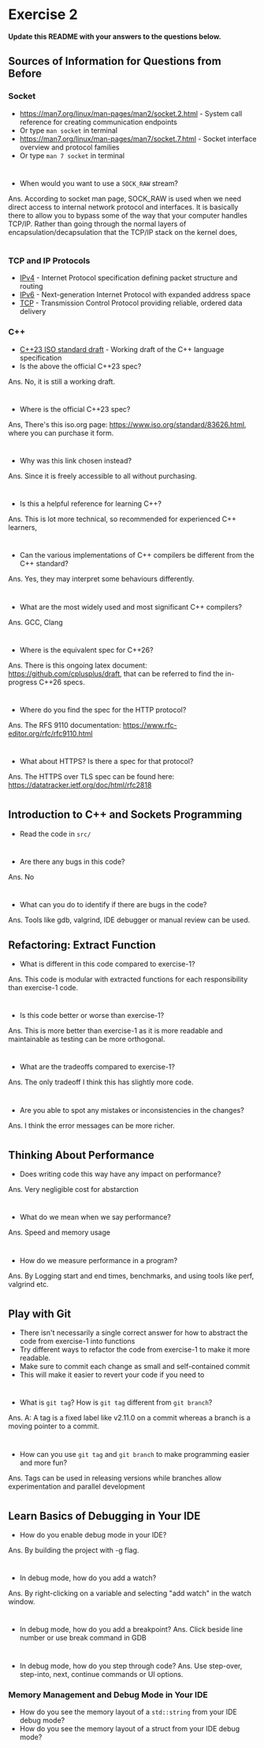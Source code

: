 # Exercise 2

**Update this README with your answers to the questions below.**

## Sources of Information for Questions from Before

### Socket 
- https://man7.org/linux/man-pages/man2/socket.2.html - System call reference
  for creating communication endpoints
- Or type `man socket` in terminal
- https://man7.org/linux/man-pages/man7/socket.7.html - Socket interface 
  overview and protocol families
- Or type `man 7 socket` in terminal
#
- When would you want to use a `SOCK_RAW` stream?

Ans. According to socket man page, SOCK_RAW is used when we need direct access to internal network protocol and interfaces. It is basically there to allow you to bypass some of the way that your computer handles TCP/IP. Rather than going through the normal layers of encapsulation/decapsulation that the TCP/IP stack on the kernel does,
#
### TCP and IP Protocols
- [IPv4](https://www.rfc-editor.org/info/rfc791) - Internet Protocol 
  specification defining packet structure and routing
- [IPv6](https://www.rfc-editor.org/info/rfc8200) - Next-generation Internet 
  Protocol with expanded address space
- [TCP](https://datatracker.ietf.org/doc/html/rfc9293) - Transmission Control 
  Protocol providing reliable, ordered data delivery
    
### C++
- [C++23 ISO standard draft](https://www.open-std.org/jtc1/sc22/wg21/docs/papers/2023/n4950.pdf) - 
  Working draft of the C++ language specification
- Is the above the official C++23 spec? 

Ans. No, it is still a working draft. 
#
- Where is the official C++23 spec?

Ans, There's this iso.org page: https://www.iso.org/standard/83626.html, where you can purchase it form.
#
- Why was this link chosen instead?

Ans. Since it is freely accessible to all without purchasing.
#
- Is this a helpful reference for learning C++?

Ans. This is lot more technical, so recommended for experienced C++ learners,
#
- Can the various implementations of C++ compilers be different from the
  C++ standard?

Ans. Yes, they may interpret some behaviours differently.
#
- What are the most widely used and most significant C++ compilers?

Ans. GCC, Clang
#
- Where is the equivalent spec for C++26?

Ans. There is this ongoing latex document: https://github.com/cplusplus/draft, that can be referred to find the in-progress C++26 specs.
#
- Where do you find the spec for the HTTP protocol?

Ans. The RFS 9110 documentation: https://www.rfc-editor.org/rfc/rfc9110.html 
#
- What about HTTPS? Is there a spec for that protocol?

Ans. The HTTPS over TLS spec can be found here: https://datatracker.ietf.org/doc/html/rfc2818
#

## Introduction to C++ and Sockets Programming

- Read the code in `src/`
#
- Are there any bugs in this code? 

Ans. No
#
- What can you do to identify if there are bugs in the code?

Ans. Tools like gdb, valgrind, IDE debugger or manual review can be used.

## Refactoring: Extract Function

- What is different in this code compared to exercise-1?

Ans. This code is modular with extracted functions for each responsibility than exercise-1 code.
#
- Is this code better or worse than exercise-1?

Ans. This is more better than exercise-1 as it is more readable and maintainable as testing can be more orthogonal. 
#
- What are the tradeoffs compared to exercise-1?

Ans. The only tradeoff I think this has slightly more code.
#
- Are you able to spot any mistakes or inconsistencies in the changes?

Ans. I think the error messages can be more richer.
#
  
## Thinking About Performance

- Does writing code this way have any impact on performance?

Ans. Very negligible cost for abstarction 
#
- What do we mean when we say performance?

Ans. Speed and memory usage
#
- How do we measure performance in a program?

Ans. By Logging start and end times, benchmarks, and using tools like perf, valgrind etc.
#

## Play with Git

- There isn't necessarily a single correct answer for how to abstract the 
  code from exercise-1 into functions
- Try different ways to refactor the code from exercise-1 to make it more
  readable.
- Make sure to commit each change as small and self-contained commit
- This will make it easier to revert your code if you need to
#
- What is `git tag`? How is `git tag` different from `git branch`?

Ans. A: A tag is a fixed label like v2.11.0 on a commit whereas a branch is a moving pointer to a commit.
#
- How can you use `git tag` and `git branch` to make programming easier and
  more fun?

Ans. Tags can be used in releasing versions while branches allow experimentation and parallel development
#
## Learn Basics of Debugging in Your IDE

- How do you enable debug mode in your IDE?

Ans. By building the project with -g flag.
#
- In debug mode, how do you add a watch?

Ans. By right-clicking on a variable and selecting "add watch" in the watch window.
#
- In debug mode, how do you add a breakpoint?
Ans. Click beside line number or use break command in GDB
#
- In debug mode, how do you step through code?
Ans. Use step-over, step-into, next, continue commands or UI options.
### Memory Management and Debug Mode in Your IDE

- How do you see the memory layout of a `std::string` from your IDE debug mode?
- How do you see the memory layout of a struct from your IDE debug mode?